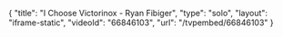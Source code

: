 {
    "title": "I Choose Victorinox - Ryan Fibiger",
    "type": "solo",
    "layout": "iframe-static",
    "videoId": "66846103",
    "url": "\/tvpembed\/66846103"
}